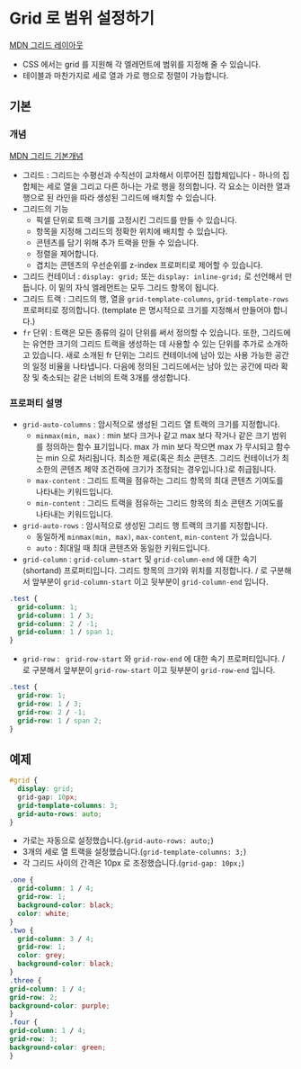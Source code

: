 # Grid 로 범위 설정하기
[MDN 그리드 레이아웃](https://developer.mozilla.org/ko/docs/Web/CSS/CSS_Grid_Layout)
- CSS 에서는 grid 를 지원해 각 엘레먼트에 범위를 지정해 줄 수 있습니다.
- 테이블과 마찬가지로 세로 열과 가로 행으로 정렬이 가능합니다.
## 기본
### 개념
[MDN 그리드 기본개념](https://developer.mozilla.org/ko/docs/Web/CSS/CSS_Grid_Layout/%EA%B7%B8%EB%A6%AC%EB%93%9C_%EB%A0%88%EC%9D%B4%EC%95%84%EC%9B%83%EC%9D%98_%EA%B8%B0%EB%B3%B8_%EA%B0%9C%EB%85%90)
- 그리드 : 그리드는 수평선과 수직선이 교차해서 이루어진 집합체입니다 - 하나의 집합체는 세로 열을 그리고 다른 하나는 가로 행을 정의합니다. 각 요소는 이러한 열과 행으로 된 라인을 따라 생성된 그리드에 배치할 수 있습니다.
- 그리드의 기능
  + 픽셀 단위로 트랙 크기를 고정시킨 그리드를 만들 수 있습니다.
  + 항목을 지정해 그리드의 정확한 위치에 배치할 수 있습니다.
  + 콘텐츠를 담기 위해 추가 트랙을 만들 수 있습니다.
  + 정렬을 제어합니다.
  + 겹치는 콘텐츠의 우선순위를 z-index 프로퍼티로 제어할 수 있습니다.
- 그리드 컨테이너 : `display: grid;` 또는 `display: inline-grid;` 로 선언해서 만듭니다. 이 밑의 자식 엘레먼트는 모두 그리드 항목이 됩니다.
- 그리드 트랙 : 그리드의 행, 열을 `grid-template-columns`, `grid-template-rows` 프로퍼티로 정의합니다. (template 은 명시적으로 크기를 지정해서 만들어야 합니다.)
- `fr` 단위 : 트랙은 모든 종류의 길이 단위를 써서 정의할 수 있습니다. 또한, 그리드에는 유연한 크기의 그리드 트랙을 생성하는 데 사용할 수 있는 단위를 추가로 소개하고 있습니다. 새로 소개된 fr 단위는 그리드 컨테이너에 남아 있는 사용 가능한 공간의 일정 비율을 나타냅니다. 다음에 정의된 그리드에서는 남아 있는 공간에 따라 확장 및 축소되는 같은 너비의 트랙 3개를 생성합니다.

### 프로퍼티 설명
- `grid-auto-columns` : 암시적으로 생성된 그리드 열 트랙의 크기를 지정합니다.
  + `minmax(min, max)` : min 보다 크거나 같고 max 보다 작거나 같은 크기 범위를 정의하는 함수 표기입니다. max 가 min 보다 작으면 max 가 무시되고 함수는 min 으로 처리됩니다. 최소한 제로(혹은 최소 콘텐츠. 그리드 컨테이너가 최소한의 콘텐츠 제약 조건하에 크기가 조정되는 경우입니다.)로 취급됩니다.
  + `max-content` : 그리드 트랙을 점유하는 그리드 항목의 최대 콘텐츠 기여도를 나타내는 키워드입니다.
  + `min-content` : 그리드 트랙을 점유하는 그리드 항목의 최소 콘텐츠 기여도를 나타내는 키워드입니다.
- `grid-auto-rows` : 암시적으로 생성된 그리드 행 트랙의 크기를 지정합니다.
  + 동일하게 `minmax(min, max)`, `max-content`, `min-content` 가 있습니다.
  + `auto` : 최대일 때 최대 콘텐츠와 동일한 키워드입니다.
- `grid-column` : `grid-column-start` 및 `grid-column-end` 에 대한 속기(shortand) 프로퍼티입니다. 그리드 항목의 크기와 위치를 지정합니다. / 로 구분해서 앞부분이 `grid-column-start` 이고 뒷부분이 `grid-column-end` 입니다.
```CSS
.test {
  grid-column: 1;
  grid-column: 1 / 3;
  grid-column: 2 / -1;
  grid-column: 1 / span 1;
}
```
- `grid-row` : ` grid-row-start` 와 `grid-row-end` 에 대한 속기 프로퍼티입니다. / 로 구분해서 앞부분이 `grid-row-start` 이고 뒷부분이 `grid-row-end` 입니다.
```CSS
.test {
  grid-row: 1;
  grid-row: 1 / 3;
  grid-row: 2 / -1;
  grid-row: 1 / span 2;
}
```
## 예제
```CSS
#grid {
  display: grid;
  grid-gap: 10px;
  grid-template-columns: 3;
  grid-auto-rows: auto;
}
```
- 가로는 자동으로 설정했습니다.(`grid-auto-rows: auto;`)
- 3개의 세로 열 트랙을 설정했습니다.(`grid-template-columns: 3;`)
- 각 그리드 사이의 간격은 10px 로 조정했습니다.(`grid-gap: 10px;`)
```CSS
.one {
  grid-column: 1 / 4;
  grid-row: 1;
  background-color: black;
  color: white;
}
.two {
  grid-column: 3 / 4;
  grid-row: 1;
  color: grey;
  background-color: black;
}
.three {
grid-column: 1 / 4;
grid-row: 2;
background-color: purple;
}
.four {
grid-column: 1 / 4;
grid-row: 3;
background-color: green;
}
```
